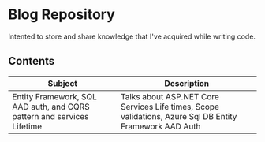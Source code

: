 # Blog Repository

Intented to store and share knowledge that I've acquired while writing code.

## Contents
| Subject | Description |
| ----------------------------------------- |------------------------------------------------|
|Entity Framework, SQL AAD auth, and CQRS pattern and services Lifetime | Talks about ASP.NET Core Services Life times, Scope validations, Azure Sql DB Entity Framework AAD Auth |
